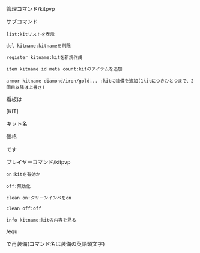 管理コマンド/kitpvp

  サブコマンド
  
    list:kitリストを表示
    
    del kitname:kitnameを削除
    
    register kitname:kitを新規作成
    
    item kitname id meta count:kitのアイテムを追加
    
    armor kitname diamond/iron/gold... :kitに装備を追加(1kitにつきひとつまで、2回目以降は上書き)
    


看板は

[KIT]

キット名

価格



です



プレイヤーコマンド/kitpvp

    on:kitを有効か
  
    off:無効化
  
    clean on:クリーンインベをon
  
    clean off:off
  
    info kitname:kitの内容を見る
  
/equ

で再装備(コマンド名は装備の英語頭文字)




